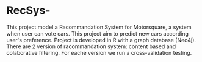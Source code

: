 # RecSys-
This project model a Racommandation System for Motorsquare, a system when user can vote cars. This project aim to predict new cars according user's preference.
Project is developed in R with a graph database (Neo4j). There are 2 version of racommandation system: content based and colaborative filtering. For eache version we run a cross-validation testing. 
